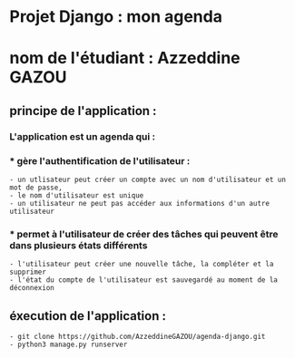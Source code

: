 # Projet Django :  mon agenda

# nom de l'étudiant : Azzeddine GAZOU


## principe de l'application : 

### L'application est un agenda qui  : 

### * gère l'authentification de l'utilisateur : 
    - un utlisateur peut créer un compte avec un nom d'utilisateur et un mot de passe,
    - le nom d'utilisateur est unique
    - un utilisateur ne peut pas accéder aux informations d'un autre utilisateur
###  * permet à l'utilisateur de créer des tâches qui peuvent être dans plusieurs états différents
    - l'utilisateur peut créer une nouvelle tâche, la compléter et la supprimer
    - l'état du compte de l'utilisateur est sauvegardé au moment de la déconnexion


## éxecution de l'application : 
    - git clone https://github.com/AzzeddineGAZOU/agenda-django.git
    - python3 manage.py runserver

